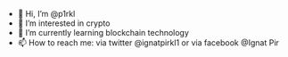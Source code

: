 - 👋 Hi, I’m @p1rkl
- 👀 I’m interested in crypto
- 🌱 I’m currently learning blockchain technology
- 📫 How to reach me: via twitter @ignatpirkl1 or via facebook @Ignat Pir

